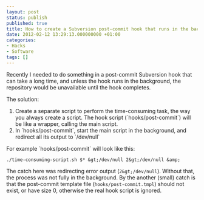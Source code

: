 ```yaml
---
layout: post
status: publish
published: true
title: How to create a Subversion post-commit hook that runs in the background
date: 2012-02-12 13:29:13.000000000 +01:00
categories:
- Hacks
- Software
tags: []
---
```

Recently I needed to do something in a post-commit Subversion hook that can take a long time, and unless the hook runs in the background, the repository would be unavailable until the hook completes.

The solution:
<ol>
	<li>Create a separate script to perform the time-consuming task, the way you always create a script. The hook script (`hooks/post-commit`) will be like a wrapper, calling the main script.</li>
	<li>In `hooks/post-commit`, start the main script in the background, and redirect all its output to `/dev/null`</li>
</ol>
For example `hooks/post-commit` will look like this:

```
./time-consuming-script.sh $* &gt;/dev/null 2&gt;/dev/null &amp;
```

The catch here was redirecting error output (`2&gt;/dev/null`). Without that, the process was not fully in the background.
By the another (small) catch is that the post-commit template file (`hooks/post-commit.tmpl`) should not exist, or have size 0, otherwise the real hook script is ignored.
